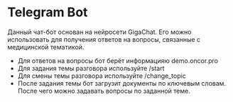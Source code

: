 # Telegram Bot
Данный чат-бот основан на нейросети GigaChat.
Его можно использовать для получения ответов на вопросы, связанные с медицинской тематикой.
* Для ответов на вопросы бот берёт информацияю demo.oncor.pro
* Для задания темы разговора используйте /start
* Для смены темы разговора используйте /change_topic
* После задания темы бот загрузит документы по ключевым словам. После чего можно задавать вопросы по заданной теме.
